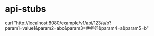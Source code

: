 # api-stubs

curl "http://localhost:8080/example/v1/api/123/a/b?param1=value1&param2=abc&param3=@@@&param4=a&param5=b"
